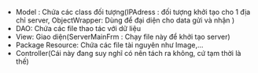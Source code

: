 - Model : Chứa các class đối tượng(IPAdress : đối tượng khởi tạo cho 1 địa chỉ server, ObjectWrapper: Dùng để đại diện cho data gửi và nhận )
- DAO: Chứa các file thao tác với dữ liệu
- View: Giao diện(ServerMainFrm : Chạy file này để khởi tạo server)
- Package Resource: Chứa các file tài nguyên như Image,...
- Controller(Cái này đang suy nghĩ có nên tách ra không, cứ tạm thời là thế)
